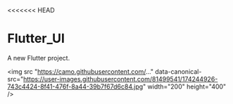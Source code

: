 <<<<<<< HEAD
# Flutter_UI



A new Flutter project.



<img src "https://camo.githubusercontent.com/..."
     data-canonical-src="https://user-images.githubusercontent.com/81499541/174244926-743c4424-8f41-476f-8a44-39b7f67d6c84.jpg" width="200" height="400" />
